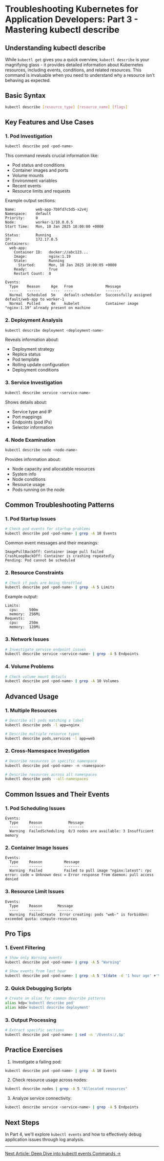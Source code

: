 # Troubleshooting Kubernetes for Application Developers: Part 3 - Mastering kubectl describe

## Understanding kubectl describe

While `kubectl get` gives you a quick overview, `kubectl describe` is your magnifying glass - it provides detailed information about Kubernetes resources, including events, conditions, and related resources. This command is invaluable when you need to understand why a resource isn't behaving as expected.

## Basic Syntax

```bash
kubectl describe [resource_type] [resource_name] [flags]
```

## Key Features and Use Cases

### 1. Pod Investigation
```bash
kubectl describe pod <pod-name>
```

This command reveals crucial information like:
- Pod status and conditions
- Container images and ports
- Volume mounts
- Environment variables
- Recent events
- Resource limits and requests

Example output sections:
```
Name:         web-app-7b9fd7c5d5-x2v4j
Namespace:    default
Priority:     0
Node:         worker-1/10.0.0.5
Start Time:   Mon, 10 Jan 2025 10:00:00 +0000

Status:       Running
IP:           172.17.0.5
Containers:
  web-app:
    Container ID:   docker://abc123...
    Image:          nginx:1.19
    State:          Running
      Started:      Mon, 10 Jan 2025 10:00:05 +0000
    Ready:          True
    Restart Count:  0

Events:
  Type    Reason     Age   From               Message
  ----    ------     ----  ----               -------
  Normal  Scheduled  5m    default-scheduler  Successfully assigned default/web-app to worker-1
  Normal  Pulled     4m    kubelet            Container image "nginx:1.19" already present on machine
```

### 2. Deployment Analysis
```bash
kubectl describe deployment <deployment-name>
```

Reveals information about:
- Deployment strategy
- Replica status
- Pod template
- Rolling update configuration
- Deployment conditions

### 3. Service Investigation
```bash
kubectl describe service <service-name>
```

Shows details about:
- Service type and IP
- Port mappings
- Endpoints (pod IPs)
- Selector information

### 4. Node Examination
```bash
kubectl describe node <node-name>
```

Provides information about:
- Node capacity and allocatable resources
- System info
- Node conditions
- Resource usage
- Pods running on the node

## Common Troubleshooting Patterns

### 1. Pod Startup Issues
```bash
# Check pod events for startup problems
kubectl describe pod <pod-name> | grep -A 10 Events
```

Common event messages and their meanings:
```
ImagePullBackOff: Container image pull failed
CrashLoopBackOff: Container is crashing repeatedly
Pending: Pod cannot be scheduled
```

### 2. Resource Constraints
```bash
# Check if pods are being throttled
kubectl describe pod <pod-name> | grep -A 5 Limits
```

Example output:
```
Limits:
  cpu:     500m
  memory:  256Mi
Requests:
  cpu:     250m
  memory:  128Mi
```

### 3. Network Issues
```bash
# Investigate service endpoint issues
kubectl describe service <service-name> | grep -A 5 Endpoints
```

### 4. Volume Problems
```bash
# Check volume mount details
kubectl describe pod <pod-name> | grep -A 10 Volumes
```

## Advanced Usage

### 1. Multiple Resources
```bash
# Describe all pods matching a label
kubectl describe pods -l app=nginx

# Describe multiple resource types
kubectl describe pods,services -l app=web
```

### 2. Cross-Namespace Investigation
```bash
# Describe resources in specific namespace
kubectl describe pod <pod-name> -n <namespace>

# Describe resources across all namespaces
kubectl describe pods --all-namespaces
```

## Common Issues and Their Events

### 1. Pod Scheduling Issues
```
Events:
  Type     Reason            Message
  ----     ------            -------
  Warning  FailedScheduling  0/3 nodes are available: 3 Insufficient memory
```

### 2. Container Image Issues
```
Events:
  Type     Reason          Message
  ----     ------          -------
  Warning  Failed          Failed to pull image "nginx:latest": rpc error: code = Unknown desc = Error response from daemon: pull access denied
```

### 3. Resource Limit Issues
```
Events:
  Type     Reason       Message
  ----     ------       -------
  Warning  FailedCreate  Error creating: pods "web-" is forbidden: exceeded quota: compute-resources
```

## Pro Tips

### 1. Event Filtering
```bash
# Show only Warning events
kubectl describe pod <pod-name> | grep -A 5 "Warning"

# Show events from last hour
kubectl describe pod <pod-name> | grep -A 5 "$(date -d '1 hour ago' +'%H:%M')"
```

### 2. Quick Debugging Scripts
```bash
# Create an alias for common describe patterns
alias kdp='kubectl describe pod'
alias kdd='kubectl describe deployment'
```

### 3. Output Processing
```bash
# Extract specific sections
kubectl describe pod <pod-name> | sed -n '/Events:/,$p'
```

## Practice Exercises

1. Investigate a failing pod:
```bash
kubectl describe pod <pod-name> | grep -A 10 Events
```

2. Check resource usage across nodes:
```bash
kubectl describe nodes | grep -A 5 "Allocated resources"
```

3. Analyze service connectivity:
```bash
kubectl describe service <service-name> | grep -A 5 Endpoints
```

## Next Steps

In Part 4, we'll explore `kubectl events` and how to effectively debug application issues through log analysis.

---
[Next Article: Deep Dive into kubectl events Commands →](./4_kubectl_events.md)
